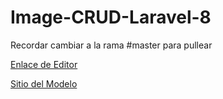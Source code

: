 # Image-CRUD-Laravel-8

Recordar cambiar a la rama #master para pullear

 [Enlace de Editor](https://stackedit.io/app#)


[Sitio del Modelo](https://dcodemania.com/post/crud-application-image-upload-laravel-8-ajax-sweetalert-datatable)
